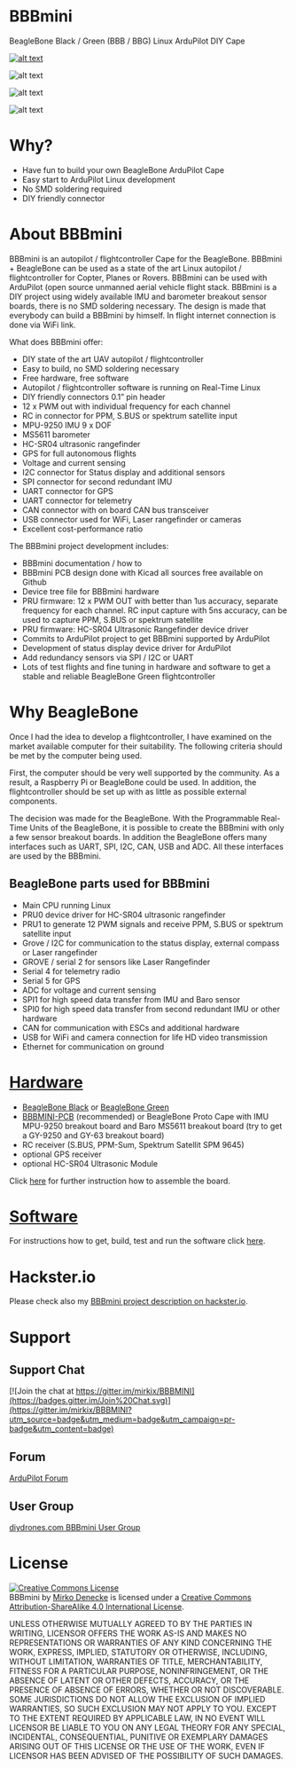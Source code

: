 # BBBmini

BeagleBone Black / Green  (BBB / BBG) Linux ArduPilot DIY Cape

[![alt text](https://img.youtube.com/vi/SqyfN3FStvs/0.jpg)](https://youtu.be/SqyfN3FStvs)

![alt text](doc/pic/bbbmini.png "BBBMINI breadboard")

![alt text](doc/pic/bbbminiquad.png "BBBMINI Quad")

![alt text](doc/pic/bbbminipcbquad.png "BBBMINI Quad")

# Why?
* Have fun to build your own BeagleBone ArduPilot Cape
* Easy start to ArduPilot Linux development
* No SMD soldering required
* DIY friendly connector

# About BBBmini
BBBmini is an autopilot / flightcontroller Cape for the BeagleBone. BBBmini + BeagleBone can be used as a state of the art Linux autopilot / flightcontroller for Copter, Planes or Rovers. BBBmini can be used with ArduPilot (open source unmanned aerial vehicle flight stack. BBBmini is a DIY project using widely available IMU and barometer breakout sensor boards, there is no SMD soldering necessary. The design is made that everybody can build a BBBmini by himself. In flight internet connection is done via WiFi link.

What does BBBmini offer:

* DIY state of the art UAV autopilot / flightcontroller
* Easy to build, no SMD soldering necessary
* Free hardware, free software
* Autopilot / flightcontroller software is running on Real-Time Linux
* DIY friendly connectors 0.1” pin header
* 12 x PWM out with individual frequency for each channel
* RC in connector for PPM, S.BUS or spektrum satellite input
* MPU-9250 IMU 9 x DOF
* MS5611 barometer
* HC-SR04 ultrasonic rangefinder
* GPS for full autonomous flights
* Voltage and current sensing
* I2C connector for Status display and additional sensors
* SPI connector for second redundant IMU
* UART connector for GPS
* UART connector for telemetry
* CAN connector with on board CAN bus transceiver
* USB connector used for WiFi, Laser rangefinder or cameras
* Excellent cost-performance ratio

The BBBmini project development includes:
* BBBmini documentation / how to
* BBBmini PCB design done with Kicad all sources free available on Github
* Device tree file for BBBmini hardware
* PRU firmware: 12 x PWM OUT with better than 1us accuracy, separate frequency for each channel. RC input capture with 5ns accuracy, can be used to capture PPM, S.BUS or spektrum satellite
* PRU firmware: HC-SR04 Ultrasonic Rangefinder device driver
* Commits to ArduPilot project to get BBBmini supported by ArduPilot
* Development of status display device driver for ArduPilot
* Add redundancy sensors via SPI / I2C or UART
* Lots of test flights and fine tuning in hardware and software to get a stable and reliable BeagleBone Green flightcontroller

# Why BeagleBone

Once I had the idea to develop a flightcontroller, I have examined on the market available computer for their suitability. The following criteria should be met by the computer being used.

First, the computer should be very well supported by the community. As a result, a Raspberry Pi or BeagleBone could be used. In addition, the flightcontroller should be set up with as little as possible external components.

The decision was made for the BeagleBone. With the Programmable Real-Time Units of the BeagleBone, it is possible to create the BBBmini with only a few sensor breakout boards. In addition the BeagleBone offers many interfaces such as UART, SPI, I2C, CAN, USB and ADC. All these interfaces are used by the BBBmini.

## BeagleBone parts used for BBBmini

* Main CPU running Linux
* PRU0 device driver for HC-SR04 ultrasonic rangefinder
* PRU1 to generate 12 PWM signals and receive PPM, S.BUS or spektrum satellite input
* Grove / I2C for communication to the status display, external compass or Laser rangefinder
* GROVE / serial 2 for sensors like Laser Rangefinder
* Serial 4 for telemetry radio
* Serial 5 for GPS
* ADC for voltage and current sensing
* SPI1 for high speed data transfer from IMU and Baro sensor
* SPI0 for high speed data transfer from second redundant IMU or other hardware
* CAN for communication with ESCs and additional hardware
* USB for WiFi and camera connection for life HD video transmission
* Ethernet for communication on ground


# [Hardware](doc/hardware/hardware.md)
* [BeagleBone Black](https://beagleboard.org/black) or [BeagleBone Green](https://beagleboard.org/green)
* [BBBMINI-PCB](https://github.com/mirkix/BBBMINI-PCB) (recommended) or BeagleBone Proto Cape with IMU MPU-9250 breakout board and Baro MS5611 breakout board (try to get a GY-9250 and GY-63 breakout board)
* RC receiver (S.BUS, PPM-Sum, Spektrum Satellit SPM 9645)
* optional GPS receiver
* optional HC-SR04 Ultrasonic Module

Click [here](doc/hardware/hardware.md) for further instruction how to assemble the board.

# [Software](doc/software/software.md)
For instructions how to get, build, test and run the software click [here](doc/software/software.md).

# Hackster.io
Please check also my [BBBmini project description on hackster.io](https://www.hackster.io/mirkix/flying-beaglebone-green-448b60).

# Support

## Support Chat

[![Join the chat at https://gitter.im/mirkix/BBBMINI](https://badges.gitter.im/Join%20Chat.svg)](https://gitter.im/mirkix/BBBMINI?utm_source=badge&utm_medium=badge&utm_campaign=pr-badge&utm_content=badge)


## Forum

[ArduPilot Forum](http://discuss.ardupilot.org/c/hardware-discussion/linux-autopilots)

## User Group

[diydrones.com BBBmini User Group](http://diydrones.com/group/bbbmini)

# License

<a rel="license" href="http://creativecommons.org/licenses/by-sa/4.0/"><img alt="Creative Commons License" style="border-width:0" src="https://i.creativecommons.org/l/by-sa/4.0/88x31.png" /></a><br /><span xmlns:dct="http://purl.org/dc/terms/" property="dct:title">BBBmini</span> by <a xmlns:cc="http://creativecommons.org/ns#" href="https://github.com/mirkix" property="cc:attributionName" rel="cc:attributionURL">Mirko Denecke</a> is licensed under a <a rel="license" href="http://creativecommons.org/licenses/by-sa/4.0/">Creative Commons Attribution-ShareAlike 4.0 International License</a>.

UNLESS OTHERWISE MUTUALLY AGREED TO BY THE PARTIES IN WRITING, LICENSOR OFFERS THE WORK AS-IS AND MAKES NO REPRESENTATIONS OR WARRANTIES OF ANY KIND CONCERNING THE WORK, EXPRESS, IMPLIED, STATUTORY OR OTHERWISE, INCLUDING, WITHOUT LIMITATION, WARRANTIES OF TITLE, MERCHANTABILITY, FITNESS FOR A PARTICULAR PURPOSE, NONINFRINGEMENT, OR THE ABSENCE OF LATENT OR OTHER DEFECTS, ACCURACY, OR THE PRESENCE OF ABSENCE OF ERRORS, WHETHER OR NOT DISCOVERABLE. SOME JURISDICTIONS DO NOT ALLOW THE EXCLUSION OF IMPLIED WARRANTIES, SO SUCH EXCLUSION MAY NOT APPLY TO YOU. EXCEPT TO THE EXTENT REQUIRED BY APPLICABLE LAW, IN NO EVENT WILL LICENSOR BE LIABLE TO YOU ON ANY LEGAL THEORY FOR ANY SPECIAL, INCIDENTAL, CONSEQUENTIAL, PUNITIVE OR EXEMPLARY DAMAGES ARISING OUT OF THIS LICENSE OR THE USE OF THE WORK, EVEN IF LICENSOR HAS BEEN ADVISED OF THE POSSIBILITY OF SUCH DAMAGES.
